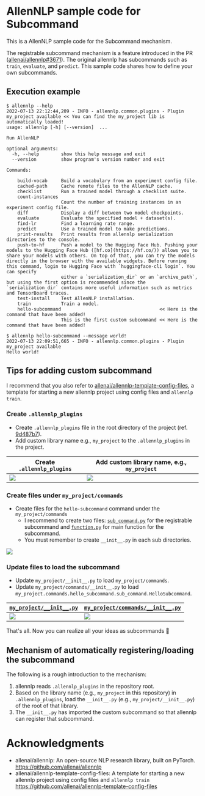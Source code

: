 # AllenNLP sample code for Subcommand

This is a AllenNLP sample code for the Subcommand mechanism.

The registrable subcommand mechanism is a feature introduced in the PR ([allenai/allennlp#3671](https://github.com/allenai/allennlp/pull/3671)).
The original allennlp has subcommands such as `train`, `evaluate`, and `predict`. This sample code shares how to define your own subcommands.

## Execution example

```shell
$ allennlp --help
2022-07-13 22:12:44,209 - INFO - allennlp.common.plugins - Plugin my_project available << You can find the my_project lib is automatically loaded!
usage: allennlp [-h] [--version]  ...

Run AllenNLP

optional arguments:
  -h, --help        show this help message and exit
  --version         show program's version number and exit

Commands:

    build-vocab     Build a vocabulary from an experiment config file.
    cached-path     Cache remote files to the AllenNLP cache.
    checklist       Run a trained model through a checklist suite.
    count-instances
                    Count the number of training instances in an experiment config file.
    diff            Display a diff between two model checkpoints.
    evaluate        Evaluate the specified model + dataset(s).
    find-lr         Find a learning rate range.
    predict         Use a trained model to make predictions.
    print-results   Print results from allennlp serialization directories to the console.
    push-to-hf      Push a model to the Hugging Face Hub. Pushing your models to the Hugging Face Hub ([hf.co](https://hf.co/)) allows you to share your models with others. On top of that, you can try the models directly in the browser with the available widgets. Before running this command, login to Hugging Face with `huggingface-cli login`. You can specify
                    either a `serialization_dir` or an `archive_path`, but using the first option is recommended since the `serialization_dir` contains more useful information such as metrics and TensorBoard traces.
    test-install    Test AllenNLP installation.
    train           Train a model.
    hello-subcommand                                    << Here is the command that have been added!
                    This is the first custom subcommand << Here is the command that have been added!
```

```shell
$ allennlp hello-subcommand --message world!
2022-07-13 22:09:51,665 - INFO - allennlp.common.plugins - Plugin my_project available
Hello world!
```

## Tips for adding custom subcommand

I recommend that you also refer to [allenai/allennlp-template-config-files](https://github.com/allenai/allennlp-template-config-files ), a template for starting a new allennlp project using config files and `allennlp train`.

### Create `.allennlp_plugins`

- Create `.allennlp_plugins` file in the root directory of the project (ref. [9d487b7](https://github.com/shunk031/allennlp-custom-subcommand-sample/commit/9d487b7259b5a5f77f9d1ba5f5a14338293120cf)).
- Add custom library name e.g., `my_project` to the `.allennlp_plugins` in the project.

| Create `.allennlp_plugins` | Add custom library name, e.g., `my_project` |
|------|------|
|![](https://user-images.githubusercontent.com/11523725/178748427-f7a2359c-38c6-4bd1-abd3-7dc7ff448232.png)| ![](https://user-images.githubusercontent.com/11523725/178748889-803c115b-1416-465c-b3f4-a0c2ba78bafc.png)  |

### Create files under `my_project/commands`

- Create files for the `hello-subcommand` command under the `my_project/commands`
  - I recommend to create two files: [`sub_command.py`](https://github.com/shunk031/allennlp-custom-subcommand-sample/blob/master/my_project/commands/hello_subcommand/sub_command.py) for the registrable subcommand and [`function.py`](https://github.com/shunk031/allennlp-custom-subcommand-sample/blob/master/my_project/commands/hello_subcommand/function.py) for main function for the subcommand.
  - You must remember to create `__init__.py` in each sub directories.

![](https://user-images.githubusercontent.com/11523725/178749218-3602dbab-052a-478d-bcce-422edccf677e.png)

### Update files to load the subcommand

- Update `my_project/__init__.py` to load `my_project/commands`.
- Update `my_project/commands/__init__.py` to load `my_project.commands.hello_subcommand.sub_command.HelloSubcommand`.

| [`my_project/__init__.py`](https://github.com/shunk031/allennlp-custom-subcommand-sample/blob/master/my_project/__init__.py) | [`my_project/commands/__init__.py`](https://github.com/shunk031/allennlp-custom-subcommand-sample/blob/master/my_project/commands/__init__.py) |
|------|------|
| ![](https://user-images.githubusercontent.com/11523725/178749472-ff638215-772c-4b47-b609-c5541dc6db14.png) | ![](https://user-images.githubusercontent.com/11523725/178749631-ad633671-3596-467c-8c1a-512a43498244.png) |

That's all. Now you can realize all your ideas as subcommands 🎉

## Mechanism of automatically registering/loading the subcommand

The following is a rough introduction to the mechanism:

1. allennlp reads `.allennlp_plugins` in the repository root.
2. Based on the library name (e.g., `my_project` in this repository) in `.allennlp_plugins`, load the `__init__.py` (e.g., `my_project/__init__.py`) of the root of that library.
3. The `__init__.py` has imported the custom subcommand so that allennlp can register that subcommand.

# Acknowledgments

- allenai/allennlp: An open-source NLP research library, built on PyTorch. https://github.com/allenai/allennlp 
- allenai/allennlp-template-config-files: A template for starting a new allennlp project using config files and `allennlp train` https://github.com/allenai/allennlp-template-config-files 

